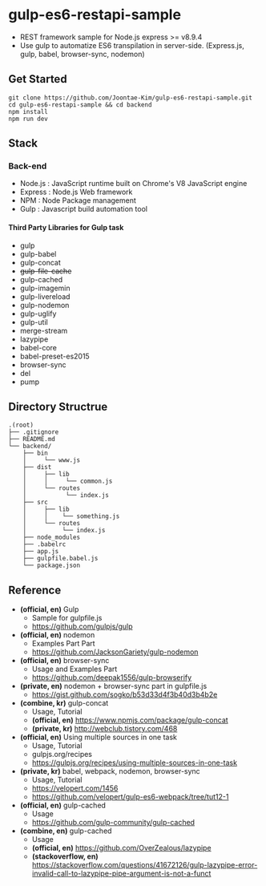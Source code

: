# gulp-es6-restapi-sample
- REST framework sample for Node.js express >= v8.9.4
- Use gulp to automatize ES6 transpilation in server-side. (Express.js, gulp, babel, browser-sync, nodemon)
## Get Started

```
git clone https://github.com/Joontae-Kim/gulp-es6-restapi-sample.git
cd gulp-es6-restapi-sample && cd backend
npm install
npm run dev
```

## Stack
### Back-end
 - Node.js : JavaScript runtime built on Chrome's V8 JavaScript engine
 - Express : Node.js Web framework
 - NPM : Node Package management
 - Gulp : Javascript build automation tool

#### Third Party Libraries for Gulp task
- gulp
- gulp-babel
- gulp-concat
- ~~gulp-file-cache~~
- gulp-cached
- gulp-imagemin
- gulp-livereload
- gulp-nodemon
- gulp-uglify
- gulp-util
- merge-stream
- lazypipe
- babel-core
- babel-preset-es2015
- browser-sync
- del
- pump

## Directory Structrue
```
.(root)
├── .gitignore
├── README.md
└── backend/
    ├── bin
    │     └── www.js
    ├── dist
    │     ├── lib
    │     │     └── common.js
    │     └── routes
    │           └── index.js
    ├── src
    │     ├── lib
    │     │    └── something.js
    │     └── routes
    │          └── index.js
    ├── node_modules
    ├── .babelrc
    ├── app.js
    ├── gulpfile.babel.js
    └── package.json
```

## Reference
- **(official, en)** Gulp
  - Sample for gulpfile.js
  - https://github.com/gulpjs/gulp
- **(official, en)** nodemon
  - Examples Part Part
  - https://github.com/JacksonGariety/gulp-nodemon
- **(official, en)** browser-sync
  - Usage and Examples Part
  - https://github.com/deepak1556/gulp-browserify
- **(private, en)** nodemon + browser-sync part in gulpfile.js
  - https://gist.github.com/sogko/b53d33d4f3b40d3b4b2e
- **(combine, kr)** gulp-concat
  - Usage, Tutorial
  - **(official, en)** https://www.npmjs.com/package/gulp-concat
  - **(private, kr)** http://webclub.tistory.com/468
- **(official, en)** Using multiple sources in one task
  - Usage, Tutorial
  - gulpjs.org/recipes
  - https://gulpjs.org/recipes/using-multiple-sources-in-one-task
- **(private, kr)** babel, webpack, nodemon, browser-sync
  - Usage, Tutorial
  - https://velopert.com/1456
  - https://github.com/velopert/gulp-es6-webpack/tree/tut12-1
- **(official, en)** gulp-cached
  - Usage
  - https://github.com/gulp-community/gulp-cached
- **(combine, en)** gulp-cached
  - Usage
  - **(official, en)** https://github.com/OverZealous/lazypipe
  - **(stackoverflow, en)** https://stackoverflow.com/questions/41672126/gulp-lazypipe-error-invalid-call-to-lazypipe-pipe-argument-is-not-a-funct
